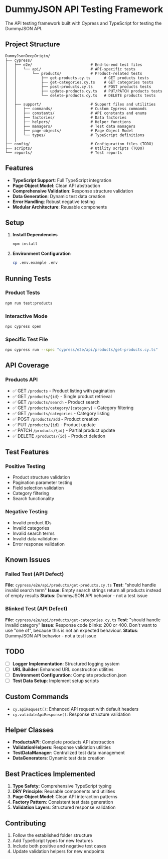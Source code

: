 # DummyJSON API Testing Framework

The API testing framework built with Cypress and TypeScript for testing the DummyJSON API.

## Project Structure

```
DummyJsonDeepOrigin/
├── cypress/
│   ├── e2e/                          # End-to-end test files
│   │   └── api/                      # API-specific tests
│   │       └── products/             # Product-related tests
│   │           ├── get-products.cy.ts      # GET products tests
│   │           ├── get-categories.cy.ts    # GET categories tests
│   │           ├── post-products.cy.ts     # POST products tests
│   │           ├── update-products.cy.ts   # PUT/PATCH products tests
│   │           └── delete-products.cy.ts   # DELETE products tests
│   │
│   ├── support/                      # Support files and utilities
│   │   ├── commands/                 # Custom Cypress commands
│   │   ├── constants/                # API constants and enums
│   │   ├── factories/                # Data factories
│   │   ├── helpers/                  # Helper functions
│   │   ├── managers/                 # Test data managers
│   │   ├── page-objects/             # Page Object Model
│   │   └── types/                    # TypeScript definitions
│   │
├── config/                           # Configuration files (TODO)
├── scripts/                          # Utility scripts (TODO)
└── reports/                          # Test reports
```

## Features

- **TypeScript Support**: Full TypeScript integration
- **Page Object Model**: Clean API abstraction
- **Comprehensive Validation**: Response structure validation
- **Data Generation**: Dynamic test data creation
- **Error Handling**: Robust negative testing
- **Modular Architecture**: Reusable components

## Setup

1. **Install Dependencies**
   ```bash
   npm install
   ```

2. **Environment Configuration**
   ```bash
   cp .env.example .env
   ```

## Running Tests

### Product Tests
```bash
npm run test:products
```

### Interactive Mode
```bash
npx cypress open
```

### Specific Test File
```bash
npx cypress run --spec "cypress/e2e/api/products/get-products.cy.ts"
```

## API Coverage

### Products API
- ✅ GET `/products` - Product listing with pagination
- ✅ GET `/products/{id}` - Single product retrieval
- ✅ GET `/products/search` - Product search
- ✅ GET `/products/category/{category}` - Category filtering
- ✅ GET `/products/categories` - Category listing
- ✅ POST `/products/add` - Product creation
- ✅ PUT `/products/{id}` - Product update
- ✅ PATCH `/products/{id}` - Partial product update
- ✅ DELETE `/products/{id}` - Product deletion

## Test Features

### Positive Testing
- Product structure validation
- Pagination parameter testing
- Field selection validation
- Category filtering
- Search functionality

### Negative Testing
- Invalid product IDs
- Invalid categories
- Invalid search terms
- Invalid data validation
- Error response validation

## Known Issues

### Failed Test (API Defect)
**File**: `cypress/e2e/api/products/get-products.cy.ts`
**Test**: "should handle invalid search term"
**Issue**: Empty search strings return all products instead of empty results
**Status**: DummyJSON API behavior - not a test issue

### Blinked Test (API Defect)
**File**: `cypress/e2e/api/products/get-categories.cy.ts`
**Test**: "should handle invalid category"
**Issue**: Response code blinks: 200 or 400. Don't want to use "one of", because this is not an expected behaviour. 
**Status**: DummyJSON API behavior - not a test issue

## TODO

- [ ] **Logger Implementation**: Structured logging system
- [ ] **URL Builder**: Enhanced URL construction utilities  
- [ ] **Environment Configuration**: Complete production.json
- [ ] **Test Data Setup**: Implement setup scripts

## Custom Commands

- `cy.apiRequest()`: Enhanced API request with default headers
- `cy.validateApiResponse()`: Response structure validation

## Helper Classes

- **ProductsAPI**: Complete products API abstraction
- **ValidationHelpers**: Response validation utilities
- **TestDataManager**: Centralized test data management
- **DataGenerators**: Dynamic test data creation

## Best Practices Implemented

1. **Type Safety**: Comprehensive TypeScript typing
2. **DRY Principle**: Reusable components and utilities
3. **Page Object Model**: Clean API interaction patterns
4. **Factory Pattern**: Consistent test data generation
5. **Validation Layers**: Structured response validation

## Contributing

1. Follow the established folder structure
2. Add TypeScript types for new features
3. Include both positive and negative test cases
4. Update validation helpers for new endpoints
